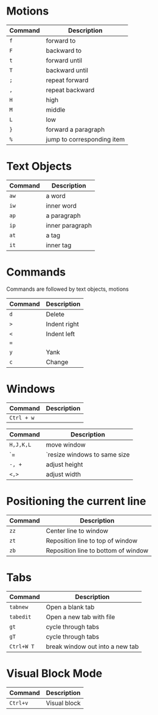 # Motions
Command | Description
--------|------------------------
`f`|forward to
`F`|backward to
`t`|forward until
`T`|backward until
`;`|repeat forward
`,`|repeat backward
`H`|high
`M`|middle
`L`|low
`}`|forward a paragraph
`%`|jump to corresponding item

# Text Objects
Command | Description
--------|------------------------
`aw`|a word
`iw`|inner word
`ap`|a paragraph
`ip`|inner paragraph
`at`|a tag
`it`|inner tag

# Commands
Commands are followed by text objects, motions

Command | Description
--------|------------------------
`d`|Delete
`>`|Indent right
`<`|Indent left
`=`|
`y`|Yank
`c`|Change

# Windows 
Command | Description
--------|------------------------
`Ctrl + w`|

Command | Description
--------|------------------------
`H,J,K,L`|move window
`=|`resize windows to same size
`-, +`|adjust height
`<,>`|adjust width

# Positioning the current line
Command | Description
--------|------------------------
`zz`|Center line to window
`zt`|Reposition line to top of window
`zb`|Reposition line to bottom of window

# Tabs
Command | Description
--------|------------------------
`tabnew`|Open a blank tab
`tabedit`|Open a new tab with file
`gt`|cycle through tabs
`gT`|cycle through tabs
`Ctrl+W T`|break window out into a new tab

# Visual Block Mode
Command | Description
--------|------------------------
`Ctrl+v`|Visual block
